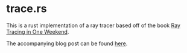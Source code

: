 # trace.rs

This is a rust implementation of a ray tracer based off of the book
[Ray Tracing in One Weekend](https://raytracing.github.io/books/RayTracingInOneWeekend.html).

The accompanying blog post can be found [here](https://blog.slsniff.com/posts/path-tracer-in-rust-part-1/).